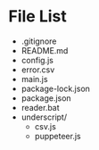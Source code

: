 # File List

- .gitignore
- README.md
- config.js
- error.csv
- main.js
- package-lock.json
- package.json
- reader.bat
- underscript/
    - csv.js
    - puppeteer.js